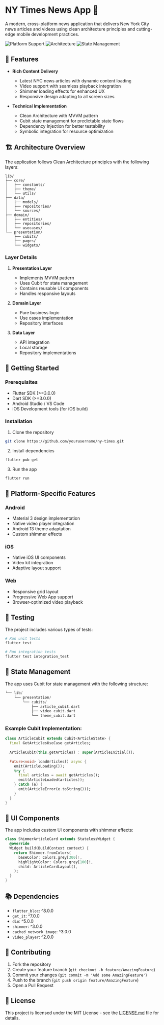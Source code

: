 # NY Times News App 📰

A modern, cross-platform news application that delivers New York City news articles and videos using clean architecture principles and cutting-edge mobile development practices.

![Platform Support](https://img.shields.io/badge/Platform-iOS%20%7C%20Android%20%7C%20Web-blue)
![Architecture](https://img.shields.io/badge/Architecture-Clean%20Architecture-green)
![State Management](https://img.shields.io/badge/State%20Management-Cubit-purple)

## 🌟 Features

- **Rich Content Delivery**
  - Latest NYC news articles with dynamic content loading
  - Video support with seamless playback integration
  - Shimmer loading effects for enhanced UX
  - Responsive design adapting to all screen sizes

- **Technical Implementation**
  - Clean Architecture with MVVM pattern
  - Cubit state management for predictable state flows
  - Dependency Injection for better testability
  - Symbolic integration for resource optimization

## 🏗️ Architecture Overview

The application follows Clean Architecture principles with the following layers:

```
lib/
├── core/
│   ├── constants/
│   ├── theme/
│   └── utils/
├── data/
│   ├── models/
│   ├── repositories/
│   └── sources/
├── domain/
│   ├── entities/
│   ├── repositories/
│   └── usecases/
└── presentation/
    ├── cubits/
    ├── pages/
    └── widgets/
```

### Layer Details

1. **Presentation Layer**
   - Implements MVVM pattern
   - Uses Cubit for state management
   - Contains reusable UI components
   - Handles responsive layouts

2. **Domain Layer**
   - Pure business logic
   - Use cases implementation
   - Repository interfaces

3. **Data Layer**
   - API integration
   - Local storage
   - Repository implementations

## 🚀 Getting Started

### Prerequisites
- Flutter SDK (>=3.0.0)
- Dart SDK (>=3.0.0)
- Android Studio / VS Code
- iOS Development tools (for iOS build)

### Installation

1. Clone the repository
```bash
git clone https://github.com/yourusername/ny-times.git
```

2. Install dependencies
```bash
flutter pub get
```

3. Run the app
```bash
flutter run
```

## 📱 Platform-Specific Features

### Android
- Material 3 design implementation
- Native video player integration
- Android 13 theme adaptation
- Custom shimmer effects

### iOS
- Native iOS UI components
- Video kit integration
- Adaptive layout support

### Web
- Responsive grid layout
- Progressive Web App support
- Browser-optimized video playback

## 🧪 Testing

The project includes various types of tests:

```bash
# Run unit tests
flutter test

# Run integration tests
flutter test integration_test
```

## 🔄 State Management

The app uses Cubit for state management with the following structure:

```dart
└── lib/
    └── presentation/
        └── cubits/
            ├── article_cubit.dart
            ├── video_cubit.dart
            └── theme_cubit.dart
```

### Example Cubit Implementation:

```dart
class ArticleCubit extends Cubit<ArticleState> {
  final GetArticlesUseCase getArticles;
  
  ArticleCubit(this.getArticles) : super(ArticleInitial());
  
  Future<void> loadArticles() async {
    emit(ArticleLoading());
    try {
      final articles = await getArticles();
      emit(ArticleLoaded(articles));
    } catch (e) {
      emit(ArticleError(e.toString()));
    }
  }
}
```

## 🎨 UI Components

The app includes custom UI components with shimmer effects:

```dart
class ShimmerArticleCard extends StatelessWidget {
  @override
  Widget build(BuildContext context) {
    return Shimmer.fromColors(
      baseColor: Colors.grey[300]!,
      highlightColor: Colors.grey[100]!,
      child: ArticleCardLayout(),
    );
  }
}
```

## 📚 Dependencies

- `flutter_bloc`: ^8.0.0
- `get_it`: ^7.0.0
- `dio`: ^5.0.0
- `shimmer`: ^3.0.0
- `cached_network_image`: ^3.0.0
- `video_player`: ^2.0.0

## 🤝 Contributing

1. Fork the repository
2. Create your feature branch (`git checkout -b feature/AmazingFeature`)
3. Commit your changes (`git commit -m 'Add some AmazingFeature'`)
4. Push to the branch (`git push origin feature/AmazingFeature`)
5. Open a Pull Request

## 📝 License

This project is licensed under the MIT License - see the [LICENSE.md](LICENSE.md) file for details.
